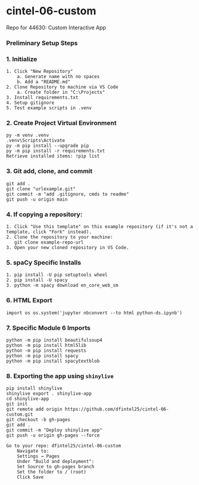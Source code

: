 # cintel-06-custom
Repo for 44630: Custom Interactive App

### Preliminary Setup Steps
### 1. Initialize
```
1. Click "New Repository"
    a. Generate name with no spaces
    b. Add a "README.md"
2. Clone Repository to machine via VS Code
    a. Create folder in "C:\Projects"
3. Install requirements.txt
4. Setup gitignore
5. Test example scripts in .venv
```
### 2. Create Project Virtual Environment
```
py -m venv .venv
.venv\Scripts\Activate
py -m pip install --upgrade pip 
py -m pip install -r requirements.txt
Retrieve installed items: !pip list
```
### 3. Git add, clone, and commit
```
git add .
git clone "urlexample.git"
git commit -m "add .gitignore, cmds to readme"
git push -u origin main
```
### 4. If copying a repository:
```
1. Click "Use this template" on this example repository (if it's not a template, click "Fork" instead).
2. Clone the repository to your machine:
   git clone example-repo-url
3. Open your new cloned repository in VS Code.
```
### 5. spaCy Specific Installs
```
1. pip install -U pip setuptools wheel
2. pip install -U spacy
3. python -m spacy download en_core_web_sm
```
### 6. HTML Export
```
import os os.system('jupyter nbconvert --to html python-ds.ipynb')
```
### 7. Specific Module 6 Imports
```
python -m pip install beautifulsoup4
python -m pip install html5lib
python -m pip install requests
python -m pip install spacy
python -m pip install spacytextblob
```
### 8. Exporting the app using `shinylive`
```
pip install shinylive
shinylive export . shinylive-app
cd shinylive-app
git init
git remote add origin https://github.com/dfintel25/cintel-06-custom.git
git checkout -b gh-pages
git add .
git commit -m "Deploy shinylive app"
git push -u origin gh-pages --force

Go to your repo: dfintel25/cintel-06-custom
    Navigate to:
    Settings → Pages
    Under "Build and deployment":
    Set Source to gh-pages branch
    Set the folder to / (root)
    Click Save
```